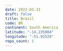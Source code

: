```yaml
---
date: 2022-03-31
draft: false
title: Brazil
code: BR
continent: South America
latitude: "-14.235004"
longitude: "-51.92528"
repo_count: 1
---
```



